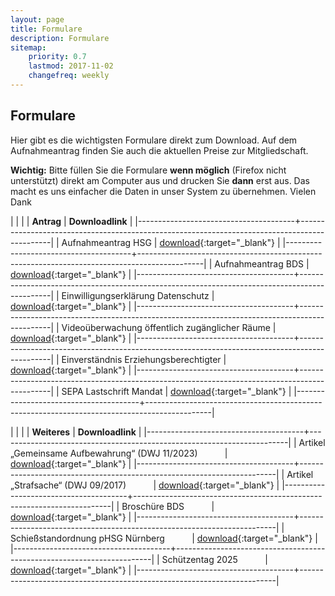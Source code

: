 ```yaml
---
layout: page
title: Formulare
description: Formulare
sitemap:
    priority: 0.7
    lastmod: 2017-11-02
    changefreq: weekly
---
```


## Formulare

Hier gibt es die wichtigsten Formulare direkt zum Download. Auf dem Aufnahmeantrag finden Sie auch die aktuellen Preise zur Mitgliedschaft.

**Wichtig:** Bitte füllen Sie die Formulare **wenn möglich** (Firefox nicht unterstützt) direkt am Computer aus und drucken Sie **dann** erst aus. Das macht es uns einfacher die Daten in unser System zu übernehmen. Vielen Dank

|                                       |                                                                                              |
| **Antrag**                            |   **Downloadlink**                                                                           |
|---------------------------------------+----------------------------------------------------------------------------------------------|
| Aufnahmeantrag HSG                    | [download](/formulare/Aufnahmeantrag_pHSG_05-05-2023.pdf){:target="_blank"}                  |
|---------------------------------------+----------------------------------------------------------------------------------------------|
| Aufnahmeantrag BDS                    | [download](/formulare/Aufnahmeantrag_pHSG_BDS-06-2024.pdf){:target="_blank"}                 |
|---------------------------------------+----------------------------------------------------------------------------------------------|
| Einwilligungserklärung Datenschutz    | [download](/formulare/datenschutz.pdf){:target="_blank"} |
|---------------------------------------+----------------------------------------------------------------------------------------------|
| Videoüberwachung öffentlich zugänglicher Räume | [download](/formulare/video.pdf){:target="_blank"} |
|---------------------------------------+----------------------------------------------------------------------------------------------|
| Einverständnis Erziehungsberechtigter | [download](/formulare/Erziehungsberechtigten-Okay.pdf){:target="_blank"}                     |
|---------------------------------------+----------------------------------------------------------------------------------------------|
| SEPA Lastschrift Mandat               | [download](/formulare/SEPA-Mandat_Formular_2024-12.pdf){:target="_blank"}                    |
|---------------------------------------+----------------------------------------------------------------------------------------------|

|                                       |                                                                        |
| **Weiteres**                          |   **Downloadlink**                                                       |
|---------------------------------------+------------------------------------------------------------------------|
| Artikel „Gemeinsame Aufbewahrung“ (DWJ 11/2023) &nbsp; &nbsp; &nbsp; &nbsp; &nbsp; | [download](/formulare/Gemeinsame-Aufbewahrung.pdf){:target="_blank"} |
|---------------------------------------+------------------------------------------------------------------------|
| Artikel „Strafsache“ (DWJ 09/2017) &nbsp; &nbsp; &nbsp; &nbsp; &nbsp; | [download](/formulare/Strafsache_Sachkunde_Kurs.pdf){:target="_blank"} |
|---------------------------------------+------------------------------------------------------------------------|
| Broschüre BDS &nbsp; &nbsp; &nbsp; &nbsp; &nbsp; | [download](https://www.bdsnet.de/ressourcen/downloads/brosch%C3%BCre_bund%20deutscher%20sportsch%C3%BCtzen_stand2019.pdf){:target="_blank"} |
|---------------------------------------+------------------------------------------------------------------------|
| Schießstandordnung pHSG Nürnberg &nbsp; &nbsp; &nbsp; &nbsp; &nbsp; | [download](/formulare/Schiessstandordnung.pdf){:target="_blank"} |
|---------------------------------------+------------------------------------------------------------------------|
| Schützentag 2025 &nbsp; &nbsp; &nbsp; &nbsp; &nbsp; | [download](/formulare/schuetzentag2025.pdf){:target="_blank"} |
|---------------------------------------+------------------------------------------------------------------------|
